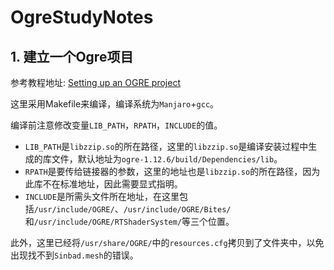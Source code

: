 # OgreStudyNotes #

## 1. 建立一个Ogre项目 ##

参考教程地址: [Setting up an OGRE project](https://ogrecave.github.io/ogre/api/latest/setup.html#skeleton)

这里采用Makefile来编译，编译系统为`Manjaro`+`gcc`。

编译前注意修改变量`LIB_PATH`，`RPATH`，`INCLUDE`的值。
 - `LIB_PATH`是`libzzip.so`的所在路径，这里的`libzzip.so`是编译安装过程中生成的库文件，默认地址为`ogre-1.12.6/build/Dependencies/lib`。
 - `RPATH`是要传给链接器的参数，这里的地址也是`libzzip.so`的所在路径，因为此库不在标准地址，因此需要显式指明。
 - `INCLUDE`是所需头文件所在地址，在这里包括`/usr/include/OGRE/`、`/usr/include/OGRE/Bites/`和`/usr/include/OGRE/RTShaderSystem/`等三个位置。

 此外，这里已经将`/usr/share/OGRE/`中的`resources.cfg`拷贝到了文件夹中，以免出现找不到`Sinbad.mesh`的错误。
